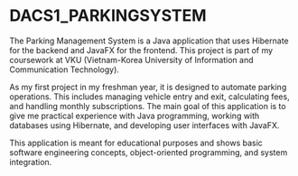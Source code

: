 # DACS1_PARKINGSYSTEM

The Parking Management System is a Java application that uses Hibernate for the backend and JavaFX for the frontend. This project is part of my coursework at VKU (Vietnam-Korea University of Information and Communication Technology). 

As my first project in my freshman year, it is designed to automate parking operations. This includes managing vehicle entry and exit, calculating fees, and handling monthly subscriptions. The main goal of this application is to give me practical experience with Java programming, working with databases using Hibernate, and developing user interfaces with JavaFX. 

This application is meant for educational purposes and shows basic software engineering concepts, object-oriented programming, and system integration.
